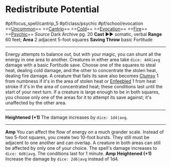 # Redistribute Potential
#pf/focus_spell/cantrip_5 #pf/class/psychic #pf/school/evocation 
==[Uncommon](../../../Traits/Uncommon.md)== ==[Cantrip](../../../Traits/Cantrip.md)== ==[Cold](../../../Traits/Cold.md)== ==[Evocation](../../../Traits/Evocation.md)== ==[Fire](../../../Traits/Fire.md)== ==[Psychic](../../../Traits/Psychic.md)==
*Source* Dark Archive pg. 20
**Cast** ►► somatic, verbal
**Range** 60 feet; **Area** 2 adjacent 5-foot squares
**Saving Throw** basic Fortitude

---
Energy attempts to balance out, but with your magic, you can shunt all the energy in one area to another. Creatures in either area take `dice: 4d4|avg` damage with a basic Fortitude save. Choose one of the squares to steal heat, dealing cold damage, and the other to concentrate the stolen heat, dealing fire damage. A creature that fails its save also becomes [Clumsy](../../../Conditions/Clumsy.md) 1 from numbness if it's in the area of stolen heat or [Enfeebled](../../../Conditions/Enfeebled.md) 1 from heat stroke if it's in the area of concentrated heat; these conditions last until the start of your next turn. If a creature is large enough to be in both squares, you choose only one of the areas for it to attempt its save against; it's unaffected by the other area.

<hr>

**Heightened (+1)** The damage increases by `dice: 1d4|avg`.

<hr>

**Amp** You can affect the flow of energy on a much grander scale. Instead of two 5-foot squares, you create two 10-foot bursts. They still must be adjacent to one another and can overlap. A creature in both areas can still be affected by only one of your choice. The spell's damage increases to `dice: 6d6|avg`. The conditions last for 1 minute.
**Amp** **Heightened (+1)** Increase the damage by `dice: 2d6|avg` instead of 1d4.
